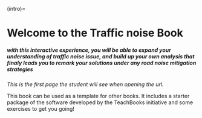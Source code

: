 (intro)=
# Welcome to the Traffic noise Book
##### with this interactive experience, you will be able to expand your understanding of traffic noise issue, and build up your own analysis that finaly leads you to remark your solutions under any road noise mitigation strategies

_This is the first page the student will see when opening the url._

This book can be used as a template for other books. It includes a starter package of the software developed by the TeachBooks initiative and some exercises to get you going!
